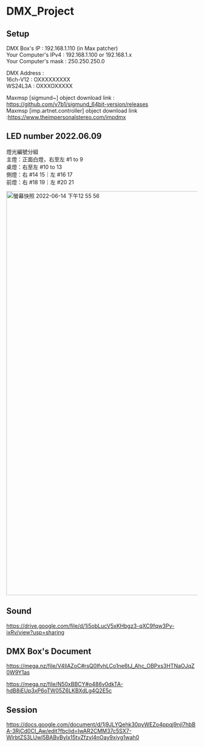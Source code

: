 # DMX_Project

## Setup

DMX Box's IP : 192.168.1.110 (in Max patcher)  
Your Computer's IPv4 : 192.168.1.100 or 192.168.1.x  
Your Computer's mask : 250.250.250.0  

DMX Address :   
16ch-V12 : OXXXXXXXXX  
WS24L3A :  OXXXOXXXXX

Maxmsp [sigmund~] object download link : https://github.com/v7b1/sigmund_64bit-version/releases  
Maxmsp [imp.artnet.controller] object download link :https://www.theimpersonalstereo.com/impdmx

## LED number 2022.06.09

燈光編號分組  
主燈：正面白燈，右至左 #1 to 9  
桌燈：右至左 #10 to 13  
側燈：右 #14 15｜左 #16 17  
前燈：右 #18 19｜左 #20 21  


<img width="1062" alt="螢幕快照 2022-06-14 下午12 55 56" src="https://user-images.githubusercontent.com/22651956/173496410-4f99c79b-5a0d-4689-b465-dd74c29f54e9.png">

## Sound

https://drive.google.com/file/d/1i5obLucV5xKHbgz3-qXC9fqw3Py-ixRv/view?usp=sharing

## DMX Box's Document
https://mega.nz/file/V4llAZoC#rsQ0IfvhLCo1ne6tJ_Ahc_OBPxs3HTNaOJqZ0W9Y1as

https://mega.nz/file/N50xBBCY#o486v0dkTA-hdB8iEUp3xP6oTW05Z6LKBXdLg4Q2E5c

## Session

https://docs.google.com/document/d/1j9JLYQehk30pyWEZo4ppqj9njl7hbBA-3RjCd0CI_Aw/edit?fbclid=IwAR2CMM37c5SX7-WlrbtZS3LUwI5BABvByIx15tvZfzyl4nOay9xiyg1wah0
